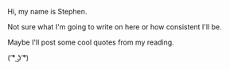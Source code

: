 Hi, my name is Stephen.

Not sure what I'm going to write on here or how consistent I'll be.

Maybe I'll post some cool quotes from my reading.

( ͡° ͜ʖ ͡°)
